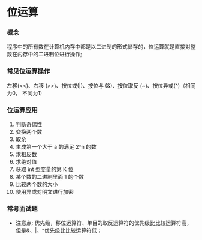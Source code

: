 # 位运算  
### 概念  
程序中的所有数在计算机内存中都是以二进制的形式储存的，位运算就是直接对整数在内存中的二进制位进行操作;  
### 常见位运算操作  
左移(<<)、右移 (>>)、按位或(|)、按位与 (&)、按位取反 (~)、按位异或(^)（相同为0， 不同为1) 
### 位运算应用  
1. 判断奇偶性  
2. 交换两个数  
3. 取余  
4. 生成第一个大于 a 的满足 2^n 的数  
5. 求相反数  
6. 求绝对值  
7. 获取 int 型变量的第 K 位  
8. 某个数的二进制里面 1 的个数  
9. 比较两个数的大小  
10. 使用异或对明文进行加密  
### 常考面试题  
 - 注意点:  优先级，移位运算符、单目的取反运算符的优先级比比较运算符高，但是&、|、^优先级比比较运算符低；